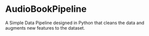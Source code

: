 # AudioBookPipeline
A Simple Data Pipeline designed in Python that cleans the data and augments new features to the dataset.

